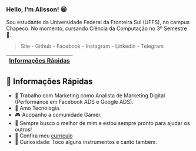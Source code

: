 ### Hello, I'm Alisson! 😁

Sou estudante da Universidade Federal da Fronteira Sul (UFFS), no campus Chapecó. No momento, cursando Ciência da Computação no 3º Semestre 🚀.

> Site - Github - Facebook - Instagram - Linkedin - Telegram

| [Informações Rápidas](#fastinf) | 
|---------------------------------|

<div id='fastinf'/>

## 🏃 Informações Rápidas
- 👔 Trabalho com Marketing como Analista de Marketing Digital (Performance em Facebook ADS e Google ADS).
- 💜 Amo Tecnologia.
- 🎮 Acopanho a comunidade Gamer.
- 💬 Sempre busco o melhor de mim e estou sempre pronto para ajudar os outros!
- 📃 Confira meu [currículo](https://alissonpeloso.tk/)
- 🎵 Curiosidade: Toco alguns instrumentos e canto também.
